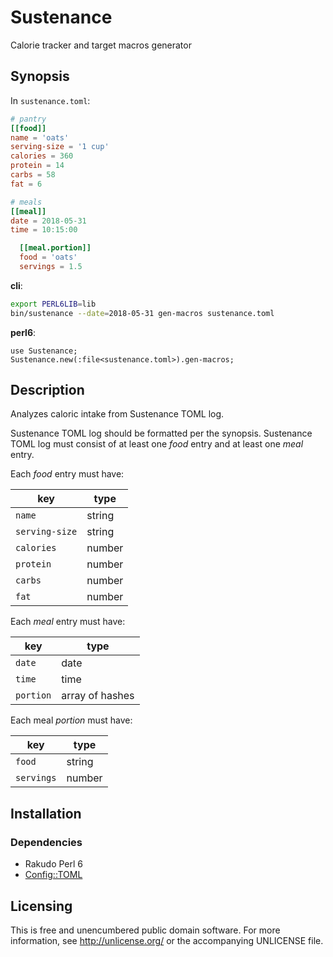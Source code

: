 # Sustenance

Calorie tracker and target macros generator


## Synopsis

In `sustenance.toml`:

```toml
# pantry
[[food]]
name = 'oats'
serving-size = '1 cup'
calories = 360
protein = 14
carbs = 58
fat = 6

# meals
[[meal]]
date = 2018-05-31
time = 10:15:00

  [[meal.portion]]
  food = 'oats'
  servings = 1.5
```

**cli**:

```sh
export PERL6LIB=lib
bin/sustenance --date=2018-05-31 gen-macros sustenance.toml
```

**perl6**:

```perl6
use Sustenance;
Sustenance.new(:file<sustenance.toml>).gen-macros;
```


## Description

Analyzes caloric intake from Sustenance TOML log.

Sustenance TOML log should be formatted per the synopsis. Sustenance
TOML log must consist of at least one *food* entry and at least one
*meal* entry.

Each *food* entry must have:

key            | type
---            | ---
`name`         | string
`serving-size` | string
`calories`     | number
`protein`      | number
`carbs`        | number
`fat`          | number

Each *meal* entry must have:

key       | type
---       | ---
`date`    | date
`time`    | time
`portion` | array of hashes

Each meal *portion* must have:

key        | type
---        | ---
`food`     | string
`servings` | number


## Installation

### Dependencies

- Rakudo Perl 6
- [Config::TOML](https://github.com/atweiden/config-toml)


## Licensing

This is free and unencumbered public domain software. For more
information, see http://unlicense.org/ or the accompanying UNLICENSE file.
